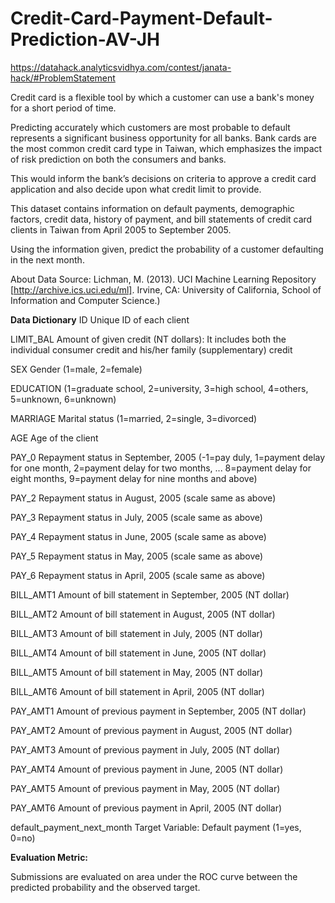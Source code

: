 # Credit-Card-Payment-Default-Prediction-AV-JH


https://datahack.analyticsvidhya.com/contest/janata-hack/#ProblemStatement



Credit card is a flexible tool by which a customer can use a bank's money for a short period of time. 

Predicting accurately which customers are most probable to default represents a significant business opportunity for all banks. Bank cards are the most common credit card type in Taiwan, which emphasizes the impact of risk prediction on both the consumers and banks. 

This would inform the bank’s decisions on criteria to approve a credit card application and also decide upon what credit limit to provide.



This dataset contains information on default payments, demographic factors, credit data, history of payment, and bill statements of credit card clients in Taiwan from April 2005 to September 2005. 

Using the information given, predict the probability of a customer defaulting in the next month.


About Data Source:
Lichman, M. (2013). UCI Machine Learning Repository [http://archive.ics.uci.edu/ml]. Irvine, CA: University of California, School of Information and Computer Science.)


**Data Dictionary**
ID	Unique ID of each client

LIMIT_BAL	Amount of given credit (NT dollars):  It includes both the individual consumer credit and his/her family (supplementary) credit 

SEX	Gender (1=male, 2=female)

EDUCATION	(1=graduate school, 2=university, 3=high school, 4=others, 5=unknown, 6=unknown)

MARRIAGE	Marital status (1=married, 2=single, 3=divorced)

AGE	Age of the client

PAY_0	Repayment status in September, 2005 (-1=pay duly, 1=payment delay for one month, 2=payment delay for two months, ... 8=payment delay for eight months, 9=payment delay for nine months and above)

PAY_2	Repayment status in August, 2005 (scale same as above)

PAY_3	Repayment status in July, 2005 (scale same as above)

PAY_4	Repayment status in June, 2005 (scale same as above)

PAY_5	Repayment status in May, 2005 (scale same as above)

PAY_6	Repayment status in April, 2005 (scale same as above)

BILL_AMT1	Amount of bill statement in September, 2005 (NT dollar)

BILL_AMT2	Amount of bill statement in August, 2005 (NT dollar)

BILL_AMT3	Amount of bill statement in July, 2005 (NT dollar)

BILL_AMT4	Amount of bill statement in June, 2005 (NT dollar)

BILL_AMT5	Amount of bill statement in May, 2005 (NT dollar)

BILL_AMT6	Amount of bill statement in April, 2005 (NT dollar)

PAY_AMT1	Amount of previous payment in September, 2005 (NT dollar)

PAY_AMT2	Amount of previous payment in August, 2005 (NT dollar)

PAY_AMT3	Amount of previous payment in July, 2005 (NT dollar)

PAY_AMT4	Amount of previous payment in June, 2005 (NT dollar)

PAY_AMT5	Amount of previous payment in May, 2005 (NT dollar)

PAY_AMT6	Amount of previous payment in April, 2005 (NT dollar)

default_payment_next_month	Target Variable: Default payment (1=yes, 0=no)
 

**Evaluation Metric:**

Submissions are evaluated on area under the ROC curve between the predicted probability and the observed target.

